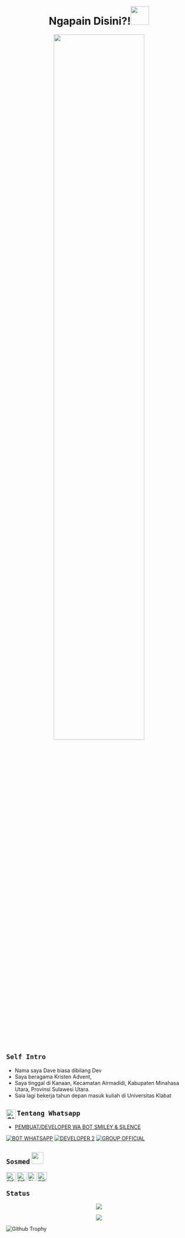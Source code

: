 <h1 align="center">Ngapain Disini?!<img src="https://i.pinimg.com/originals/c6/1e/e7/c61ee7f4221311a84dfcd466d6d14183.gif" width="50px" alt=""><br></h1>
<p align="center">
  <img src="https://i.postimg.cc/wM03CSP6/07bc58660f1011cecfdc30809a4ddb15.gif" width="70%" />
</p> 

<p align="center">

## ```Self Intro```
* Nama saya Dave biasa dibilang Dev
* Saya beragama Kristen Advent, 
* Saya tinggal di Kanaan, Kecamatan Airmadidi, Kabupaten Minahasa Utara, Provinsi Sulawesi Utara.
* Saia lagi bekerja tahun depan masuk kuliah di Universitas Klabat

</p>

## ```Tentang Whatsapp``` <a href="https://wa.me/6289631008798"> <img align="left" alt="SIEGRIN | Whastapp" width="26px" src="https://github.com/siegrin/siegrin/blob/main/Assets/Whatsapp.svg" />

* PEMBUAT/DEVELOPER WA BOT SMILEY & SILENCE
 
[![BOT WHATSAPP](https://img.shields.io/badge/WhatsApp%20BOT-25D366?style=for-the-badge&logo=whatsapp&logoColor=white)](https://wa.me/6285848453523) 
[![DEVELOPER 2](https://img.shields.io/badge/Developer%20BOT%202-25D366?style=for-the-badge&logo=whatsapp&logoColor=white)](https://wa.me/6287734910547) 
[![GROUP OFFICIAL](https://img.shields.io/badge/WhatsApp%20Group-25D366?style=for-the-badge&logo=whatsapp&logoColor=white)](https://chat.whatsapp.com/Gogx2zzBx1T9aKzEQtEZ7Y) 


## ```Sosmed``` <img src="https://github.com/siegrin/siegrin/blob/main/Assets/Handshake.gif" height="32px">
  <a href="https://wa.me/6289631008798">
    <img align="left" alt="SIEGRIN | Whastapp" width="26px" src="https://github.com/siegrin/siegrin/blob/main/Assets/Whatsapp.svg" />
  </a> &nbsp;&nbsp;
  <a href="https://tiktok.com/davekoagow">
    <img align="left" alt="SIEGRIN | Titkok" width="26px" src="https://github.com/siegrin/siegrin/blob/main/Assets/Tiktok.svg" />
  </a> &nbsp;&nbsp;
  <a href="https://instagram.com/davekgw?igshid=YmMyMTA2M2Y=">
    <img align="left" alt="SIEGRIN | Instagram" width="24px" src="https://github.com/siegrin/siegrin/blob/main/Assets/Instagram.svg" />
  </a> &nbsp;&nbsp;
  <a href="mailto:davekoagow4@gmail.com">
    <img align="left" alt="SIEGRIN | Gmail" width="26px" src="https://github.com/siegrin/siegrin/blob/main/Assets/Gmail.svg" />
  </a> &nbsp;&nbsp;


## ```Status```

<p align="center"><a href="https://github.com/davekgw"><img src="https://github-readme-stats.vercel.app/api?username=davekgw&show_icons=true&theme=radical"></a></p>
<p align="center"><a href="https://github.com/davekgw"><img src="https://github-readme-stats.vercel.app/api/top-langs/?username=davekgw&theme=radical&layout=compact"></a></p> 

![Github Trophy](https://github-profile-trophy.vercel.app/?username=davekgw)

</details>
